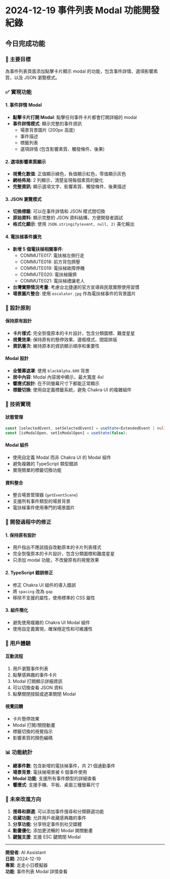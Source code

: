 # 2024-12-19 事件列表 Modal 功能開發紀錄

## 今日完成功能

### 🎯 主要目標

為事件列表頁面添加點擊卡片顯示 modal 的功能，包含事件詳情、選項影響素質，以及 JSON 瀏覽模式。

### ✅ 實現功能

#### 1. 事件詳情 Modal

- **點擊卡片打開 Modal**: 點擊任何事件卡片都會打開詳細的 modal
- **事件詳情模式**: 顯示完整的事件資訊
  - 場景背景圖片 (200px 高度)
  - 事件描述
  - 標籤列表
  - 選項詳情 (包含影響素質、觸發條件、後果)

#### 2. 選項影響素質顯示

- **視覺化數值**: 正值顯示綠色，負值顯示紅色，零值顯示灰色
- **網格佈局**: 2 列顯示，清楚呈現每個素質的變化
- **完整資訊**: 顯示選項文字、影響素質、觸發條件、後果描述

#### 3. JSON 瀏覽模式

- **切換標籤**: 可以在事件詳情和 JSON 模式間切換
- **原始資料**: 顯示完整的 JSON 資料結構，方便開發者調試
- **格式化顯示**: 使用 `JSON.stringify(event, null, 2)` 美化輸出

#### 4. 電扶梯事件擴充

- **新增 5 個電扶梯相關事件**:
  - COMMUTE017: 電扶梯左側行走
  - COMMUTE018: 前方背包擠壓
  - COMMUTE019: 電扶梯故障停機
  - COMMUTE020: 電扶梯擁擠
  - COMMUTE021: 電扶梯禮讓老人
- **台灣實際情況考量**: 考慮台北捷運的官方宣導與民眾實際使用習慣
- **場景圖片整合**: 使用 `escalator.jpg` 作為電扶梯事件的背景圖片

### 🎨 設計原則

#### 保持原有設計

- **卡片樣式**: 完全恢復原本的卡片設計，包含分類圖標、難度星星
- **視覺效果**: 保持原有的懸停效果、邊框樣式、間距排版
- **資訊層次**: 維持原本的資訊顯示順序和重要性

#### Modal 設計

- **全螢幕遮罩**: 使用 `blackAlpha.600` 背景
- **居中內容**: Modal 內容居中顯示，最大寬度 4xl
- **響應式設計**: 在不同螢幕尺寸下都能正常顯示
- **標籤切換**: 使用自定義標籤系統，避免 Chakra UI 的複雜組件

### 🔧 技術實現

#### 狀態管理

```typescript
const [selectedEvent, setSelectedEvent] = useState<ExtendedEvent | null>(null);
const [isModalOpen, setIsModalOpen] = useState(false);
```

#### Modal 組件

- 使用自定義 Modal 而非 Chakra UI 的 Modal 組件
- 避免複雜的 TypeScript 類型錯誤
- 實現簡單的標籤切換功能

#### 資料整合

- 整合場景管理器 (`getEventScene`)
- 支援所有事件類型的場景背景
- 電扶梯事件使用專門的場景圖片

### 📝 開發過程中的修正

#### 1. 保持原有設計

- 用戶指出不應該擅自改動原本的卡片列表樣式
- 完全恢復原本的卡片設計，包含分類圖標和難度星星
- 只添加 modal 功能，不改變原有的視覺效果

#### 2. TypeScript 錯誤修正

- 修正 Chakra UI 組件的導入錯誤
- 將 `spacing` 改為 `gap`
- 移除不支援的屬性，使用標準的 CSS 屬性

#### 3. 組件簡化

- 避免使用複雜的 Chakra UI Modal 組件
- 使用自定義實現，確保穩定性和可維護性

### 🎯 用戶體驗

#### 互動流程

1. 用戶瀏覽事件列表
2. 點擊感興趣的事件卡片
3. Modal 打開顯示詳細資訊
4. 可以切換查看 JSON 資料
5. 點擊關閉按鈕或遮罩關閉 Modal

#### 視覺回饋

- 卡片懸停效果
- Modal 打開/關閉動畫
- 標籤切換的視覺指示
- 影響素質的顏色編碼

### 📊 功能統計

- **總事件數**: 包含新增的電扶梯事件，共 21 個通勤事件
- **場景背景**: 電扶梯場景被 6 個事件使用
- **Modal 功能**: 支援所有事件類型的詳細查看
- **響應式**: 支援手機、平板、桌面三種螢幕尺寸

### 🔮 未來改進方向

1. **搜尋和篩選**: 可以添加事件搜尋和分類篩選功能
2. **收藏功能**: 允許用戶收藏感興趣的事件
3. **分享功能**: 分享特定事件到社交媒體
4. **動畫優化**: 添加更流暢的 Modal 開關動畫
5. **鍵盤支援**: 支援 ESC 鍵關閉 Modal

---

**開發者**: AI Assistant  
**日期**: 2024-12-19  
**專案**: 走走小日模擬器  
**功能**: 事件列表 Modal 詳情查看
